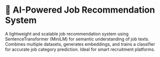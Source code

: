 # 🧠 AI-Powered Job Recommendation System
A lightweight and scalable job recommendation system using SentenceTransformer (MiniLM) for semantic understanding of job texts. Combines multiple datasets, generates embeddings, and trains a classifier for accurate job category prediction. Ideal for smart recruitment platforms.
